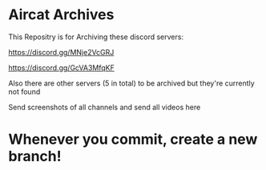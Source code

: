 # Aircat Archives
This Repositry is for Archiving these discord servers:

https://discord.gg/MNje2VcGRJ

https://discord.gg/GcVA3MfqKF



Also there are other servers (5 in total) to be archived but they're currently not found

Send screenshots of all channels and send all videos here

# Whenever you commit, create a new branch!
